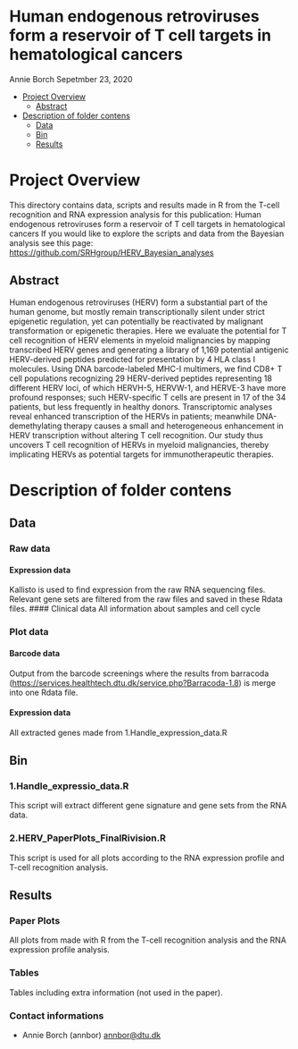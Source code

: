 Human endogenous retroviruses form a reservoir of T cell targets in
hematological cancers
================
Annie Borch
Sepetmber 23, 2020

  - [Project Overview](#project-overview)
      - [Abstract](#abstract)
  - [Description of folder contens](#description-of-folder-contens)
      - [Data](#data)
      - [Bin](#bin)
      - [Results](#results)

<!-- README.md is generated from README.Rmd. Please edit that file -->

# Project Overview

This directory contains data, scripts and results made in R from the
T-cell recognition and RNA expression analysis for this publication:
Human endogenous retroviruses form a reservoir of T cell targets in
hematological cancers If you would like to explore the scripts and data
from the Bayesian analysis see this page:
<https://github.com/SRHgroup/HERV_Bayesian_analyses>

## Abstract

Human endogenous retroviruses (HERV) form a substantial part of the
human genome, but mostly remain transcriptionally silent under strict
epigenetic regulation, yet can potentially be reactivated by malignant
transformation or epigenetic therapies. Here we evaluate the potential
for T cell recognition of HERV elements in myeloid malignancies by
mapping transcribed HERV genes and generating a library of 1,169
potential antigenic HERV-derived peptides predicted for presentation by
4 HLA class I molecules. Using DNA barcode-labeled MHC-I multimers, we
find CD8+ T cell populations recognizing 29 HERV-derived peptides
representing 18 different HERV loci, of which HERVH-5, HERVW-1, and
HERVE-3 have more profound responses; such HERV-specific T cells are
present in 17 of the 34 patients, but less frequently in healthy donors.
Transcriptomic analyses reveal enhanced transcription of the HERVs in
patients; meanwhile DNA-demethylating therapy causes a small and
heterogeneous enhancement in HERV transcription without altering T cell
recognition. Our study thus uncovers T cell recognition of HERVs in
myeloid malignancies, thereby implicating HERVs as potential targets for
immunotherapeutic therapies.

# Description of folder contens

## Data

### Raw data

#### Expression data

Kallisto is used to find expression from the raw RNA sequencing files.
Relevant gene sets are filtered from the raw files and saved in these
Rdata files. \#\#\#\# Clinical data All information about samples and
cell cycle

### Plot data

#### Barcode data

Output from the barcode screenings where the results from barracoda
(<https://services.healthtech.dtu.dk/service.php?Barracoda-1.8>) is
merge into one Rdata file.

#### Expression data

All extracted genes made from 1.Handle\_expression\_data.R

## Bin

### 1.Handle\_expressio\_data.R

This script will extract different gene signature and gene sets from the
RNA data.

### 2.HERV\_PaperPlots\_FinalRivision.R

This script is used for all plots according to the RNA expression
profile and T-cell recognition analysis.

## Results

### Paper Plots

All plots from made with R from the T-cell recognition analysis and the
RNA expression profile analysis.

### Tables

Tables including extra information (not used in the paper).

### Contact informations

  - Annie Borch (annbor) <annbor@dtu.dk>
